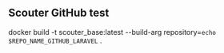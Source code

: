 ## Scouter GitHub test

docker build -t scouter_base:latest --build-arg repository=`echo $REPO_NAME_GITHUB_LARAVEL` .
